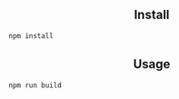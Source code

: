 <h2 align="center">Install</h2>

```bash
npm install
```

<h2 align="center">Usage</h2>

```bash
npm run build
```